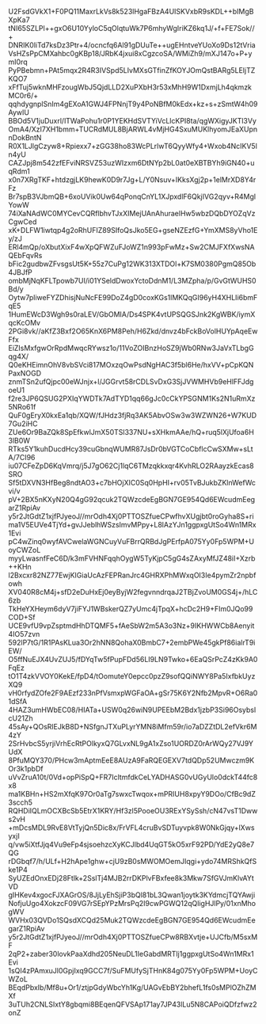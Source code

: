 U2FsdGVkX1+F0PQ11MaxrLkVs8k523lHgaFBzA4UISKVxbR9sKDL++bIMgBXpKa7
tNI65SZLPl++gxO6U10YyloC5qOlqtuWk7P6mhyWgIriKZ6kq1J/+f+FE7Sok//+
DNRIK0liTd7ksDz3Ptr+4/ocncfq6Al91gDUuTe++ugEHntveYUoXo9Ds12tVria
VsHZsPpCMXahbc0gKBp18/JRbK4jxui8xCgzcoSA/WMiZh9/mXJ147o+P+ymI0rq
PyPBebmn+PAt5mqx2R4R3IVSpd5LIvMXsGTfinZfKOYJOmQstBARg5LEljTZKQO7
xFfTuj5wknMHFzougWbJ5QjdLLD2XuPXbH3r53xMhH9W1DxmjLh4qkmzkMC0r6/+
qqhdygnplSnIm4gEXoA1GWJ4FPNnjT9y4PoNBfM0kEdx+kz+s+zSmtW4h09AywIU
BBOd5V1juDuxrl/lTWaPohu1r0P1YEKHdSVTYiVcLlcKPI8ta/qgWXigyJKTl3Vy
OmA4/XzI7XH1bmm+TUCRdMUL8BjARWL4vMjHG4SxuMUKlhyomJEaXUpnnDokBntN
R0X1LJlgCzyw8+Rpiexx7+zGG38ho83WcPLrlwT6QyyWfy4+Wxob4NcIKV5ln4yU
CAZJpj8m542zfEFviNRSVZ53uzWIzxm6DtNYp2bL0at0eXBTBYh9iGN40+uqRdm1
x0n7XRgTKF+htdzgjLK9hewK0D9r7Jg+L/Y0Nsuv+IKksXgj2p+1elMrXD8Y4rFz
Br7spB3VJbmQB+6xoUVik0Uw64qPonqCnYL1XJpxdlF6QkjIVG2qyv+R4MglYowW
74iXaNAdWC0MYCevCQRflbhvTJxXIMejUAnAhuraelHw5wbzDQbDYOZqVzCgwCed
xK+DLFW1iwtqp4g2oRhUFIZ89SIfoQsJko5EG+gseNZEzfG+YmXMS8yVho1Ey/zJ
ERl4mQp/oXbutXixF4wXpQFWZuFJoWZ1n993pFwMz+Sw2CMJFXfXwsNAQEbFqvRs
bFic2gudbwZFvsgsUt5K+55z7CuPg12WK313XTDOl+K7SM0380PgmQ85Ob4JBJfP
ombMjNqKFLTpowb7UI/i01YSeldDwoxYctoDdnM1/L3MZpha/p/GvGtWUHS0Bd/y
Oytw7pliweFYZDhisjNuNcFE99DoZ4gD0coxKGs1lMKQqGI96yH4XHLIi6bmFqE5
1HumEWcD3Wgh9s0raLEV/GbOMIA/Ds4SPK4vtUPSQGSJnk2KgWBK/iymXqcKcOMv
2PGi8vk//aKfZ3Bxf2O65KnX6PM8Peh/H6Zkd/dnvz4bFckBoVolHUYpAqeEwFfx
EiZIsMxfgwOrRpdMwqcRYwsz1o/11VoZOIBnzHoSZ9jWb0RNw3JaVxTLbgGqg4X/
Q0eKHEimnOhV8vbSVci817MOxzqOwPsdNgHAC3f5bl6He/hxVV+pCpKQNPaxNOGD
znmTSn2ufQjpc00eWJnjx+l/JGGrvt58rCDLSvDxG3SjJVWMHVb9eHlFFJdgoeU1
f2re3JP6QSUG2PXIqYWDTk7AdTYD1qq66gJc0cCkYPSGNM1Ks2N1uRmXz5NRo61f
QuF0gEryX0kxEa1qb/XQW/fJHdz3fjRq3AK5AbvOSw3w3WZWN26+W7KUD7Gu2iHC
ZUe6Or9BaZQk8SpEfkwlJmX50TSl337NU+sXHkmAAe/hQ+ruq5lXjUfoa6H3lB0W
RTks5Y1kuhDucdHcy39cuGbnqWUMR87JsDr0bVGTCoCbflcCwSXMw+sLtA/7CI96
iu07CFeZpD6KqVmrq/j5J7gO62Cj1lqC6TMzqkkxqr4KvhRLO2RAayzkEcas8SRO
Sf5tDXVN3HfBeg8ndtAO3+c7bHOjXIC0Sq0HpHI+rv05TvBJukbZKlnWefWcvi/v
pV+2BX5nKXyN20Q4gG92qcuk2TQWzcdeEgBGN7GE954Qd6EWcudmEegarZ1RpiAv
y5r2JtGdtZ1xjfPJyeoJ//mrOdh4Xj0PTTOSZfueCPwfhvXUgjbt0roGyha8S+ri
ma1V5EUVe4TjYd+gvJJeblhWSzsImvMPpy+L8lAzYJn1ggpxgUtSo4Wn1MRx1Evi
pC4wZinq0wyfAVCwelaWGNCuyVuFBrrQRBdJgPErfpA075Yy0Fp5WPM+UoyCWZoL
myyLwasnfFeC6D/k3mFVHNFqqhOygW5TyKjpC5gG4sZAxyMfJZ48iI+Xzrb++KHn
l2Bxcxr82NZ77EwjKIGiaUcAzFEPRanJrc4GHRXPhMWxqOI3Ie4pymZr2npbfowh
XV040R8cM4j+sfD2eDuHxEj0eyByjW2fegvnndrqaJ2TBjZvoUM0GS4j+/hLC6zb
TkHeYXHeym6dyV7jiFYJ1WBskerQZ7yUmc4jTpqX+hcDc2H9+FIm0JQo99COD+Sf
UCE9vfU9vpZsptmdHhDTQMF5+fAeSbW2m5A3o3Nz+9IKHWWCb8Aenyit4IO57zvn
592lP7tG/1R1PAsKLua3Or2hNN8QohaX0BmbC7+2embPWe45gkPf86ialrT9iEW/
O5ffNuEJX4UvZUJ5/fDYqTw5fPupFDd56LI9LN9Twko+6EaQSrPcZ4zKk9A0FqEz
tO1T4zkVVOY0KekE/fpD4/tOomuteY0epcc0pzZ9sofQQiNWY8Pa5IxfbkUyzXQ9
vH0rfydZOfe2F9AEzf233nPfVsmxpWGFaOA+gSr75K6Y2Nfb2MpvR+O6Ra01dSfA
4HAZ3umHWbEC08/HIATa+USW0q26wiN9UPEEbM2Bdx1jzbP3Si96OsybslcU21Zh
45sAy+QOsRlEJkB8D+NSfgnJTXuPLyrYMN8iMfm59r/io7aDZZtDL2efVkr6M4zY
2SrHvbcS5yrjiVrhEcRtPOlkyxQ7GLvxNL9gA1xZso1UORDZ0rArWQy27VJ9YUdX
8PfuMQY370/PHcw3mAptmEeE8AUzA9FaRQEGEXV7tdQDp52UMwczm9KOr3k1pbDf
uVvZruA10t/0Vd+opPiSpQ+FR7IcltmfdkCeLYADHASG0vUGyUlo0dckT44fc8x8
ma1KBHn+HS2mXfqK97Or0aTg7swxcTwqox+mPRIUH8xpyY9DOo/CfBc9dZ3scch5
RQHDiIQLmOCXBcSb5EtrX1KRY/Hf3zl5PooeOU3RExYSySsh/cN47vsT1Dwws2vH
+mDcsMDL9RvE8VtTyjQn5Dic8x/FrVFL4cruBvSDTuyvpk8W0NkGjqy+lXwsyxjI
q/vw5iXtfJjq4Vu9eFp4sjsoehzcXyKCJlbd4UqGT5kO5xrF92PD/YdE2yQ8e7QG
rDGbqf7/h/ULf+H2hApe1ghw+cjU9zB0sMWOMOemJIqgi+ydo74MRShkQfSke1P4
SyUZEdOnxEDj28Ftlk+2SslTj4MJB2rrDKPlvFBxfee8k3Mkw7SfGVJmKlvAYtVD
gIHKev4xgocFJXAGrOS/8JjLyEhSjiP3bQl81bL3Qwan1joytk3KYdmcjTQYAwji
NofjuUgo4XokzcF09VG7rSEpYPzMrsPq2I9cwPGWQ12qQligHJlPy/01xnMhogWV
WVHx03QVDo1SQsdXCQd25Muk2TQWzcdeEgBGN7GE954Qd6EWcudmEegarZ1RpiAv
y5r2JtGdtZ1xjfPJyeoJ//mrOdh4Xj0PTTOSZfueCPw8RBXvtje+UJCfb/M5sxMF
2qP2+zaber30lovkPaaXdhd205NeuDL1IeGabdMRTlj1ggpxgUtSo4Wn1MRx1Evi
1sQI4zPAmxuJl0GpjIxq9GCC7f/SuFMUfySjTHnK84g075Yy0Fp5WPM+UoyCWZoL
BEqdPbxIb/Mf8u+Or1/ztjpGdyWbcYh1Kg/UAGvEbBY2bhefL1fs0sMPlOZhZMXf
3uTUh2CNLSIxtY8gbqmi8BEqenQFVSAp171ay7JP43lLu5N8CAPoiQDfzfwz2onZ
